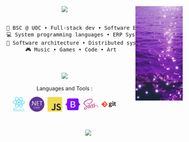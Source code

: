 <div align="center">
<img src="https://github.com/Roh7n/gifprofile/blob/main/violet.jpeg" width="25%" align="right" />
<img src="https://readme-typing-svg.herokuapp.com?font=Inconsolata&weight=500&size=50&duration=4000&pause=300&color=A7A459&center=true&vCenter=true&multiline=true&repeat=false&width=1300&height=140&lines=Hello+hello++;I'm+Rohan%2C+a+tech+wizard+and+a+code+warlock+wannabe" width="70%" />
<br><br>
<pre>
    💼 BSC @ UOC • Full-stack dev • Software Engineer
    💻 System programming languages • ERP Systems
    📖 Software architecture • Distributed systems
    🎮 Music • Games • Code • Art
</pre>
<br><br>
<img src="https://raw.githubusercontent.com/innng/innng/master/assets/kyubey.gif" height="40" />
<br>

Languages and Tools :
<p>
<img src="https://github.com/devicons/devicon/blob/master/icons/react/react-original-wordmark.svg" title="React" alt="React" width="40" height="40"/>&nbsp;
<img src="https://github.com/devicons/devicon/blob/master/icons/dotnetcore/dotnetcore-original.svg" title="dotnet" alt="dotnet" width="40" height="40"/>&nbsp;
<img src="https://github.com/devicons/devicon/blob/master/icons/javascript/javascript-original.svg" title="JavaScript" alt="JavaScript" width="40" height="40"/>&nbsp;
<img src="https://github.com/devicons/devicon/blob/master/icons/bootstrap/bootstrap-original.svg" title="Botstrap" alt="Bootstrap" width="40" height="40"/>&nbsp;
<img src="https://github.com/devicons/devicon/blob/master/icons/sass/sass-original.svg" title="Sass" alt="Sass" width="40" height="40"/>&nbsp;
<img src="https://github.com/devicons/devicon/blob/master/icons/git/git-original-wordmark.svg" title="Git" alt="Git" width="40" height="40"/>&nbsp;
</p>

<br>

[![](https://img.shields.io/badge/linkedin-0a66c2)](https://www.linkedin.com/in/rohanbabs4446/)

</div>


